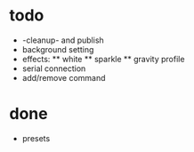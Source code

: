 # todo

* -cleanup- and publish
* background setting
* effects:
** white
** sparkle
** gravity profile
* serial connection
* add/remove command

# done
* presets